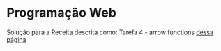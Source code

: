 # Programação Web

Solução para a Receita descrita como: Tarefa 4 - arrow functions
[dessa página](https://sites.google.com/view/fabricio10/p%C3%A1gina-inicial/cursos/pweb/js-arrow)
